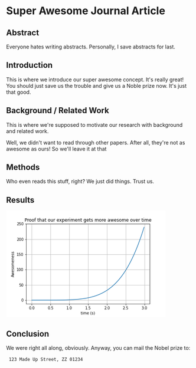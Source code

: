 # Super Awesome Journal Article

## Abstract
Everyone hates writing abstracts. Personally, I save abstracts for last. 

## Introduction

This is where we introduce our super awesome concept. It's really great! You should just save us the trouble and give us a Noble prize now. It's just that good.

## Background / Related Work

This is where we're supposed to motivate our research with background and related work. 

Well, we didn't want to read through other papers. After all, they're not as awesome as ours! So we'll leave it at that

## Methods

Who even reads this stuff, right? We just did things. Trust us.

## Results
![alt text](../images/awesome.png?raw=true)


## Conclusion

We were right all along, obviously. Anyway, you can mail the Nobel prize to:

```
 123 Made Up Street, ZZ 01234
```

